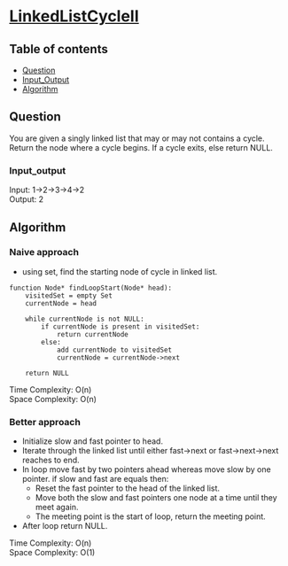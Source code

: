 # [LinkedListCycleII](https://www.codingninjas.com/codestudio/problems/linked-list-cycle-ii_8230823?challengeSlug=striver-sde-challenge&leftPanelTab=1)

## Table of contents

- [Question](#question)
- [Input_Output](#input_output)
- [Algorithm](#algorithm)

## Question
You are given a singly linked list that may or may not contains a cycle. Return the node where a cycle begins. If a cycle exits, else return NULL.

### Input_output
Input: 1->2->3->4->2  </br>
Output: 2

## Algorithm

### Naive approach
- using set, find the starting node of cycle in linked list.
```
function Node* findLoopStart(Node* head):
    visitedSet = empty Set
    currentNode = head

    while currentNode is not NULL:
        if currentNode is present in visitedSet:
            return currentNode
        else:
            add currentNode to visitedSet
            currentNode = currentNode->next
    
    return NULL
```

Time Complexity: O(n)</br>
Space Complexity: O(n)

### Better approach
- Initialize slow and fast pointer to head.
- Iterate through the linked list until either fast->next or fast->next->next reaches to end.
- In loop move fast by two pointers ahead whereas move slow by one pointer. if slow and fast are equals then:
    - Reset the fast pointer to the head of the linked list.
    - Move both the slow and fast pointers one node at a time until they meet again.
    - The meeting point is the start of loop, return the meeting point.
- After loop return NULL.

Time Complexity: O(n)</br>
Space Complexity: O(1)
